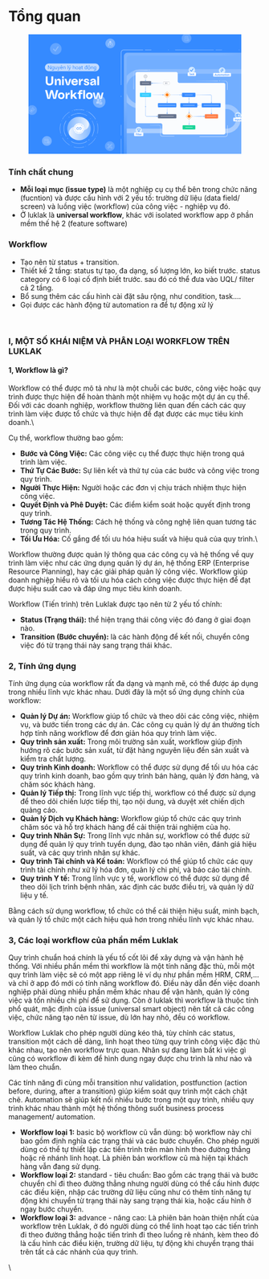 # Tổng quan

<figure><img src="../../.gitbook/assets/image (66).png" alt=""><figcaption></figcaption></figure>

### Tính chất chung

* **Mỗi loại mục (issue type)** là một nghiệp cụ cụ thể bên trong chức năng (fucntion) và được cấu hình với 2 yếu tố: trường dữ liệu (data field/ screen) và luồng việc (workflow) của công việc - nghiệp vụ đó.
* Ở luklak là **universal workflow**, khác với isolated workflow app ở phần mềm thế hệ 2 (feature software)

### Workflow

* Tạo nên từ status + transition.
* Thiết kế 2 tầng: status tự tạo, đa dạng, số lượng lớn, ko biết trước. status category có 6 loại cố định biết trước. sau đó có thể đưa vào UQL/ filter cả 2 tầng.
* Bổ sung thêm các cấu hình cài đặt sâu rộng, như condition, task....
* Gọi được các hành động từ automation ra để tự động xử lý

<figure><img src="https://lh7-us.googleusercontent.com/docsz/AD_4nXeRzO3DEkvLNL16PxkF5A9WvTDz51vYdZRl1e97_kWO8lWhO62mkR5vOuAGxudm7YWE2VRJ992a_ip4dFh0iKJggafu67bmsplcs8la0dXqNrm3DKvu8162UxZv79YI1QODd04eLIqNpssNmTIMUD1kCao?key=Pj5SQn1IP1YRt0MtCTTbqw" alt=""><figcaption></figcaption></figure>

### I, MỘT SỐ KHÁI NIỆM VÀ PHÂN LOẠI WORKFLOW TRÊN LUKLAK

#### 1, Workflow là gì?

Workflow có thể được mô tả như là một chuỗi các bước, công việc hoặc quy trình được thực hiện để hoàn thành một nhiệm vụ hoặc một dự án cụ thể. Đối với các doanh nghiệp, workflow thường liên quan đến cách các quy trình làm việc được tổ chức và thực hiện để đạt được các mục tiêu kinh doanh.\


Cụ thể, workflow thường bao gồm:&#x20;

* **Bước và Công Việc:** Các công việc cụ thể được thực hiện trong quá trình làm việc.
* **Thứ Tự Các Bước:** Sự liên kết và thứ tự của các bước và công việc trong quy trình.
* **Người Thực Hiện:** Người hoặc các đơn vị chịu trách nhiệm thực hiện công việc.
* **Quyết Định và Phê Duyệt:** Các điểm kiểm soát hoặc quyết định trong quy trình.
* **Tương Tác Hệ Thống:** Cách hệ thống và công nghệ liên quan tương tác trong quy trình.
* **Tối Ưu Hóa:** Cố gắng để tối ưu hóa hiệu suất và hiệu quả của quy trình.\


Workflow thường được quản lý thông qua các công cụ và hệ thống về quy trình làm việc như các ứng dụng quản lý dự án, hệ thống ERP (Enterprise Resource Planning), hay các giải pháp quản lý công việc. Workflow giúp doanh nghiệp hiểu rõ và tối ưu hóa cách công việc được thực hiện để đạt được hiệu suất cao và đáp ứng mục tiêu kinh doanh.

Workflow (Tiến trình) trên Luklak được tạo nên từ 2 yếu tố chính:

* **Status (Trạng thái):** thể hiện trạng thái công việc đó đang ở giai đoạn nào.
* **Transition (Bước chuyển):** là các hành động để kết nối, chuyển công việc đó từ trạng thái này sang trạng thái khác.

### 2, Tính ứng dụng

Tính ứng dụng của workflow rất đa dạng và mạnh mẽ, có thể được áp dụng trong nhiều lĩnh vực khác nhau. Dưới đây là một số ứng dụng chính của workflow:

* **Quản lý Dự án:** Workflow giúp tổ chức và theo dõi các công việc, nhiệm vụ, và bước tiến trong các dự án. Các công cụ quản lý dự án thường tích hợp tính năng workflow để đơn giản hóa quy trình làm việc.
* **Quy trình sản xuất:** Trong môi trường sản xuất, workflow giúp định hướng rõ các bước sản xuất, từ đặt hàng nguyên liệu đến sản xuất và kiểm tra chất lượng.
* **Quy trình Kinh doanh:** Workflow có thể được sử dụng để tối ưu hóa các quy trình kinh doanh, bao gồm quy trình bán hàng, quản lý đơn hàng, và chăm sóc khách hàng.
* **Quản lý Tiếp thị:** Trong lĩnh vực tiếp thị, workflow có thể được sử dụng để theo dõi chiến lược tiếp thị, tạo nội dung, và duyệt xét chiến dịch quảng cáo.
* **Quản lý Dịch vụ Khách hàng:** Workflow giúp tổ chức các quy trình chăm sóc và hỗ trợ khách hàng để cải thiện trải nghiệm của họ.
* **Quy trình Nhân Sự:** Trong lĩnh vực nhân sự, workflow có thể được sử dụng để quản lý quy trình tuyển dụng, đào tạo nhân viên, đánh giá hiệu suất, và các quy trình nhân sự khác.
* **Quy trình Tài chính và Kế toán:** Workflow có thể giúp tổ chức các quy trình tài chính như xử lý hóa đơn, quản lý chi phí, và báo cáo tài chính.
* **Quy trình Y tế:** Trong lĩnh vực y tế, workflow có thể được sử dụng để theo dõi lịch trình bệnh nhân, xác định các bước điều trị, và quản lý dữ liệu y tế.

Bằng cách sử dụng workflow, tổ chức có thể cải thiện hiệu suất, minh bạch, và quản lý tổ chức một cách hiệu quả hơn trong nhiều lĩnh vực khác nhau.

### 3, Các loại workflow của phần mềm Luklak

Quy trình chuẩn hoá chính là yếu tố cốt lõi để xây dựng và vận hành hệ thống. Với nhiều phần mềm thì workflow là một tính năng đặc thù, mỗi một quy trình làm việc sẽ có một app riêng lẻ ví dụ như phần mềm HRM, CRM,... và chỉ ở app đó mới có tính năng workflow đó. Điều này dẫn đến việc doanh nghiệp phải dùng nhiều phần mềm khác nhau để vận hành, quản lý công việc và tốn nhiều chi phí để sử dụng. Còn ở luklak thì workflow là thuộc tính phổ quát, mặc định của issue (universal smart object) nên tất cả các công việc, chức năng tạo nên từ issue, dù lớn hay nhỏ, đều có workflow.

Workflow Luklak cho phép người dùng kéo thả, tùy chỉnh các status, transition một cách dễ dàng, linh hoạt theo từng quy trình công việc đặc thù khác nhau, tạo nên workflow trực quan. Nhân sự đang làm bất kì việc gì cũng có workflow đi kèm để hình dung ngay được chu trình là như nào và làm theo chuẩn.

Các tính năng đi cùng mỗi transition như validation, postfunction (action before, during, after a transition) giúp kiểm soát quy trình một cách chặt chẽ. Automation sẽ giúp kết nối nhiều bước trong một quy trình, nhiều quy trình khác nhau thành một hệ thống thông suốt business process management/ automation.

* **Workflow loại 1:** basic bộ workflow cũ vẫn dùng: bộ workflow này chỉ bao gồm định nghĩa các trạng thái và các bước chuyển. Cho phép người dùng có thể tự thiết lập các tiến trình trên màn hình theo đường thẳng hoặc rẽ nhánh linh hoạt. Là phiên bản workflow cũ mà hiện tại khách hàng vẫn đang sử dụng.&#x20;
* **Workflow loại 2:** standard - tiêu chuẩn: Bao gồm các trạng thái và bước chuyển chỉ đi theo đường thẳng nhưng người dùng có thể cấu hình được các điều kiện, nhập các trường dữ liệu cũng như có thêm tính năng tự động khi chuyển từ trạng thái này sang trạng thái kia, hoặc cấu hình ở ngay bước chuyển.&#x20;
* **Workflow loại 3:** advance - nâng cao: Là phiên bản hoàn thiện nhất của workflow trên Luklak, ở đó người dùng có thể linh hoạt tạo các tiến trình đi theo đường thẳng hoặc tiến trình đi theo luồng rẽ nhánh, kèm theo đó là cấu hình các điều kiện, trường dữ liệu, tự động khi chuyển trạng thái trên tất cả các nhánh của quy trình.

\


\
&#x20;
